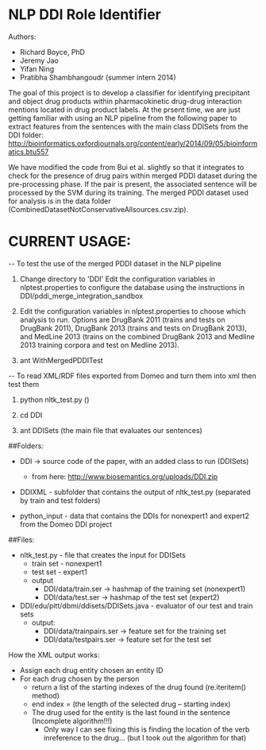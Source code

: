 NLP DDI Role Identifier
=======================

Authors:
- Richard Boyce, PhD
- Jeremy Jao
- Yifan Ning
- Pratibha Shambhangoudr (summer intern 2014)

The goal of this project is to develop a classifier for identifying
precipitant and object drug products within pharmacokinetic drug-drug
interaction mentions located in drug product labels. At the prsent
time, we are just getting familiar with using an NLP pipeline from the
following paper to extract features from the sentences with the main
class DDISets from the DDI folder:
http://bioinformatics.oxfordjournals.org/content/early/2014/09/05/bioinformatics.btu557

We have modified the code from Bui et al. slightly so that it
integrates to check for the presence of drug pairs within merged PDDI
dataset during the pre-processing phase. If the pair is present, the
associated sentence will be processed by the SVM during its
training. The merged PDDI dataset used for analysis is in the data
folder (CombinedDatasetNotConservativeAllsources.csv.zip).

# CURRENT USAGE:

-- To test the use of the merged PDDI dataset in the NLP pipeline
1. Change directory to 'DDI' Edit the configuration variables in nlptest.properties to configure the database using the instructions in DDI/pddi_merge_integration_sandbox

2. Edit the configuration variables in nlptest.properties to choose which analysis to run. Options are DrugBank 2011 (trains and tests on DrugBank 2011), DrugBank 2013 (trains and tests on DrugBank 2013), and MedLine 2013 (trains on the combined DrugBank 2013 and Medline 2013 training corpora and test on Medline 2013).  

3. ant WithMergedPDDITest

-- To read XML/RDF files exported from Domeo and turn them into xml then test them
1. python nltk_test.py ()

2. cd DDI

3. ant DDISets (the main file that evaluates our sentences)

##Folders:
- DDI -> source code of the paper, with an added class to run (DDISets)
	- from here: http://www.biosemantics.org/uploads/DDI.zip

- DDIXML - subfolder that contains the output of nltk_test.py (separated by train and test folders)

- python_input - data that contains the DDIs for nonexpert1 and expert2 from the Domeo DDI project

##Files:
- nltk_test.py - file that creates the input for DDISets
	- train set - nonexpert1
	- test set - expert1
	- output
		- DDI/data/train.ser -> hashmap of the training set (nonexpert1)
		- DDI/data/test.ser -> hashmap of the test set (expert2)
- DDI/edu/pitt/dbmi/ddisets/DDISets.java - evaluator of our test and train sets
	- output:
		- DDI/data/trainpairs.ser -> feature set for the training set
		- DDI/data/testpairs.ser -> feature set for the test set

How the XML output works:
- Assign each drug entity chosen an entity ID
- For each drug chosen by the person
	- return a list of the starting indexes of the drug found (re.iteritem() method)
	- end index = (the length of the selected drug – starting index)
	- The drug used for the entity is the last found in the sentence (Incomplete algorithm!!!)
		- Only way I can see fixing this is finding the location of the verb inreference to the drug... (but I took out the algorithm for that)
